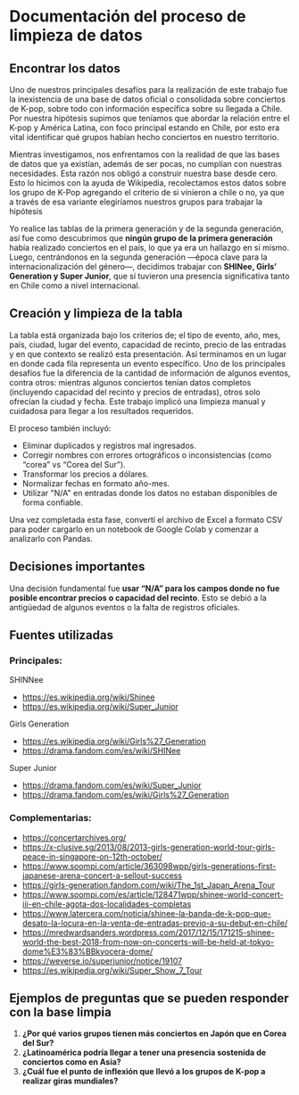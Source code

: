 # Documentación del proceso de limpieza de datos


## Encontrar los datos

Uno de nuestros principales desafíos para la realización de este trabajo fue la inexistencia de una base de datos oficial o consolidada sobre conciertos de K-pop, sobre todo con información específica sobre su llegada a Chile. Por nuestra hipótesis supimos que teníamos que abordar la relación entre el K-pop y América Latina, con foco principal estando en Chile, por esto era vital identificar qué grupos habían hecho conciertos en nuestro territorio. 

Mientras investigamos, nos enfrentamos con la realidad de que las bases de datos que ya existían, además de ser pocas, no cumplían con nuestras necesidades. Esta razón nos obligó a construir nuestra base desde cero. Esto lo hicimos con la ayuda de Wikipedia, recolectamos estos datos sobre los grupo de K-Pop agregando el criterio de si vinieron a chile o no, ya que a través de esa variante elegiríamos nuestros grupos para trabajar la hipótesis

Yo realice las tablas de la primera generación y de la segunda generación, así fue como descubrimos que **ningún grupo de la primera generación** había realizado conciertos en el país, lo que ya era un hallazgo en sí mismo. Luego, centrándonos en la segunda generación —época clave para la internacionalización del género—, decidimos trabajar con **SHINee, Girls’ Generation y Super Junior**, que sí tuvieron una presencia significativa tanto en Chile como a nivel internacional.

## Creación y limpieza de la tabla

La tabla está organizada bajo los criterios de; el tipo de evento, año, mes, país, ciudad, lugar del evento, capacidad de recinto, precio de las entradas y en que contexto se realizó esta presentación. Así terminamos en un lugar en donde cada fila representa un evento específico. Uno de los principales desafíos fue la diferencia de la cantidad de información de algunos eventos, contra otros: mientras algunos conciertos tenían datos completos (incluyendo capacidad del recinto y precios de entradas), otros solo ofrecían la ciudad y fecha. Este trabajo implicó una limpieza manual y cuidadosa para llegar a los resultados requeridos.

El proceso también incluyó:
- Eliminar duplicados y registros mal ingresados.
- Corregir nombres con errores ortográficos o inconsistencias (como “corea” vs “Corea del Sur”).
- Transformar los precios a dólares.
- Normalizar fechas en formato año-mes.
- Utilizar "N/A" en entradas donde los datos no estaban disponibles de forma confiable.

Una vez completada esta fase, convertí el archivo de Excel a formato CSV para poder cargarlo en un notebook de Google Colab y comenzar a analizarlo con Pandas.

## Decisiones importantes

Una decisión fundamental fue **usar “N/A” para los campos donde no fue posible encontrar precios o capacidad del recinto**. Esto se debió a la antigüedad de algunos eventos o la falta de registros oficiales. 

## Fuentes utilizadas

### Principales:
SHINNee
- https://es.wikipedia.org/wiki/Shinee 
- https://es.wikipedia.org/wiki/Super_Junior 

Girls Generation
- https://es.wikipedia.org/wiki/Girls%27_Generation 
- https://drama.fandom.com/es/wiki/SHINee 

Super Junior
- https://drama.fandom.com/es/wiki/Super_Junior 
- https://drama.fandom.com/es/wiki/Girls%27_Generation 

### Complementarias:
- https://concertarchives.org/ 
- https://x-clusive.sg/2013/08/2013-girls-generation-world-tour-girls-peace-in-singapore-on-12th-october/ 
- https://www.soompi.com/article/363098wpp/girls-generations-first-japanese-arena-concert-a-sellout-success 
- https://girls-generation.fandom.com/wiki/The_1st_Japan_Arena_Tour 
- https://www.soompi.com/es/article/128471wpp/shinee-world-concert-iii-en-chile-agota-dos-localidades-completas 
- https://www.latercera.com/noticia/shinee-la-banda-de-k-pop-que-desato-la-locura-en-la-venta-de-entradas-previo-a-su-debut-en-chile/ 
- https://mredwardsanders.wordpress.com/2017/12/15/171215-shinee-world-the-best-2018-from-now-on-concerts-will-be-held-at-tokyo-dome%E3%83%BBkyocera-dome/ 
- https://weverse.io/superjunior/notice/19107 
- https://es.wikipedia.org/wiki/Super_Show_7_Tour 

## Ejemplos de preguntas que se pueden responder con la base limpia

1. **¿Por qué varios grupos tienen más conciertos en Japón que en Corea del Sur?** 
2. **¿Latinoamérica podría llegar a tener una presencia sostenida de conciertos como en Asia?** 
3. **¿Cuál fue el punto de inflexión que llevó a los grupos de K-pop a realizar giras mundiales?**
